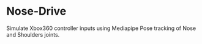 # Nose-Drive
Simulate Xbox360 controller inputs using Mediapipe Pose tracking of Nose and Shoulders joints.
